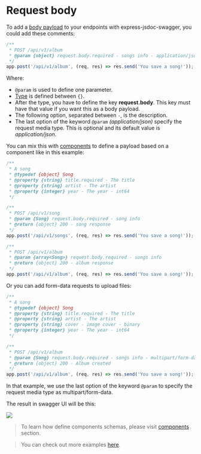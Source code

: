 # Request body
To add a [body payload](https://swagger.io/docs/specification/describing-request-body/) to your endpoints with express-jsdoc-swagger, you could add these comments:

```javascript
/**
 * POST /api/v1/album
 * @param {object} request.body.required - songs info - application/json
 */
app.post('/api/v1/album', (req, res) => res.send('You save a song!'));
```

Where:
- `@param` is used to define one parameter.
- [Type](https://swagger.io/specification/#data-types) is defined between `{}`.
- After the type, you have to define the key **request.body**. This key must have that value if you want this as a body payload.
- The following option, separated between ` - `, is the description.
- The last option of the keyword `@param` *(application/json)* specify the request media type. This is optional and its default value is *application/json*.

You can mix this with [components](components.md) to define a payload based on a component like in this example:

```javascript
/**
 * A song
 * @typedef {object} Song
 * @property {string} title.required - The title
 * @property {string} artist - The artist
 * @property {integer} year - The year - int64
 */

/**
 * POST /api/v1/song
 * @param {Song} request.body.required - song info
 * @return {object} 200 - song response
 */
app.post('/api/v1/songs', (req, res) => res.send('You save a song!'));

/**
 * POST /api/v1/album
 * @param {array<Song>} request.body.required - songs info
 * @return {object} 200 - album response
 */
app.post('/api/v1/album', (req, res) => res.send('You save a song!'));
````

Or you can add form-data requests to upload files:

```javascript
/**
 * A song
 * @typedef {object} Song
 * @property {string} title.required - The title
 * @property {string} artist - The artist
 * @property {string} cover - image cover - binary
 * @property {integer} year - The year - int64
 */

/**
 * POST /api/v1/album
 * @param {Song} request.body.required - songs info - multipart/form-data
 * @return {object} 200 - Album created
 */
app.post('/api/v1/album', (req, res) => res.send('You save a song!'));
```

In that example, we use the last option of the keyword `@param` to specify the request media type as multipart/form-data.

The result in swagger UI will be this:

<img src="./assets/request-body.png"/>

> To learn how define components schemas, please visit [components](components.md) section.

> You can check out more examples [here](https://github.com/BRIKEV/express-jsdoc-swagger/tree/master/examples/requestBody).
